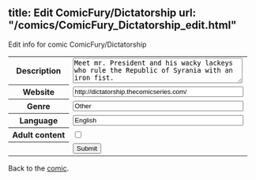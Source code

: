 title: Edit ComicFury/Dictatorship
url: "/comics/ComicFury_Dictatorship_edit.html"
---
Edit info for comic ComicFury/Dictatorship

<form name="comic" action="http://gaepostmail.appspot.com/comic/" method="post">
<table class="comicinfo">
<tr>
<th>Description</th><td><textarea name="description" cols="40" rows="3">Meet mr. President and his wacky lackeys who rule the Republic of Syrania with an iron fist.</textarea></td>
</tr>
<tr>
<th>Website</th><td><input type="text" name="url" value="http://dictatorship.thecomicseries.com/" size="40"/></td>
</tr>
<tr>
<th>Genre</th><td><input type="text" name="genre" value="Other" size="40"/></td>
</tr>
<tr>
<th>Language</th><td><input type="text" name="language" value="English" size="40"/></td>
</tr>
<tr>
<th>Adult content</th><td><input type="checkbox" name="adult" value="adult" /></td>
</tr>
<tr>
<th></th><td>
<input type="hidden" name="comic" value="ComicFury_Dictatorship" />
<input type="submit" name="submit" value="Submit" />
</td>
</tr>
</table>
</form>

Back to the [comic](ComicFury_Dictatorship.html).

